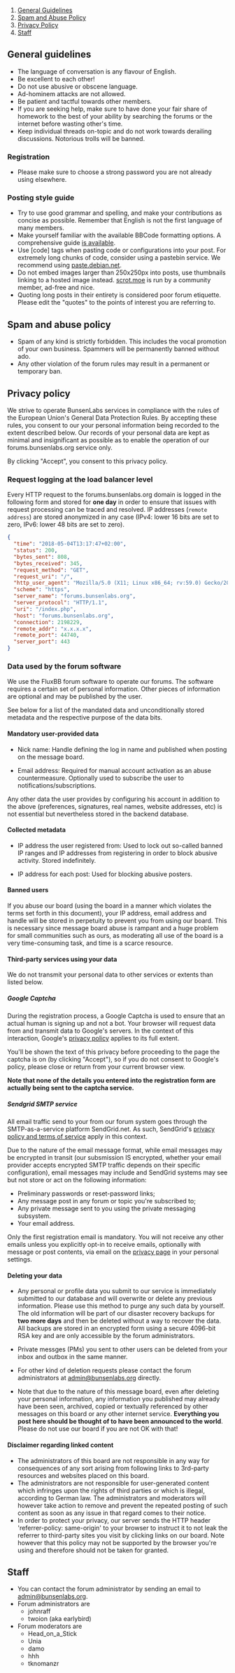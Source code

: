   1. [General Guidelines](#general-guidelines)
  2. [Spam and Abuse Policy](#spam-and-abuse-policy)
  3. [Privacy Policy](#privacy-policy)
  4. [Staff](#staff)

## General guidelines

-   The language of conversation is any flavour of English.
-   Be excellent to each other!
-   Do not use abusive or obscene language.
-   Ad-hominem attacks are not allowed.
-   Be patient and tactful towards other members.
-   If you are seeking help, make sure to have done your fair share of
    homework to the best of your ability by searching the forums or the
    internet before wasting other\'s time.
-   Keep individual threads on-topic and do not work towards derailing
    discussions. Notorious trolls will be banned.

### Registration

-   Please make sure to choose a strong password you are not already
    using elsewhere.

### Posting style guide

-   Try to use good grammar and spelling, and make your contributions as
    concise as possible. Remember that English is not the first language
    of many members.
-   Make yourself familiar with the available BBCode formatting options.
    A comprehensive guide [is available](/help.php#bbcode).
-   Use \[code\] tags when pasting code or configurations into your
    post. For extremely long chunks of code, consider using a pastebin
    service. We recommend using
    [paste.debian.net](https://paste.debian.net).
-   Do not embed images larger than 250x250px into posts, use thumbnails
    linking to a hosted image instead. [scrot.moe](https://scrot.moe) is
    run by a community member, ad-free and nice.
-   Quoting long posts in their entirety is considered poor forum
    etiquette. Please edit the \"quotes\" to the points of interest you
    are referring to.

## Spam and abuse policy

-   Spam of any kind is strictly forbidden. This includes the vocal
    promotion of your own business. Spammers will be permanently banned without ado.
-   Any other violation of the forum rules may result in a permanent or
    temporary ban.

## Privacy policy

We strive to operate BunsenLabs services in compliance with the rules of
the European Union's General Data Protection Rules. By accepting these
rules, you consent to our your personal information being recorded to
the extent described below. Our records of your personal data are kept
as minimal and insignificant as possible as to enable the operation of
our forums.bunsenlabs.org service only.

By clicking "Accept", you consent to this privacy policy.

### Request logging at the load balancer level

Every HTTP request to the forums.bunsenlabs.org domain is logged in the
following form and stored for **one day** in order to ensure that issues
with request processing can be traced and resolved. IP addresses
(`remote address`) are stored anonymized in any case (IPv4: lower 16
bits are set to zero, IPv6: lower 48 bits are set to zero).

```json
{
  "time": "2018-05-04T13:17:47+02:00",
  "status": 200,
  "bytes_sent": 808,
  "bytes_received": 345,
  "request_method": "GET",
  "request_uri": "/",
  "http_user_agent": "Mozilla/5.0 (X11; Linux x86_64; rv:59.0) Gecko/20100101 Firefox/59.0",
  "scheme": "https",
  "server_name": "forums.bunsenlabs.org",
  "server_protocol": "HTTP/1.1",
  "uri": "/index.php",
  "host": "forums.bunsenlabs.org",
  "connection": 2198229,
  "remote_addr": "x.x.x.x",
  "remote_port": 44740,
  "server_port": 443
}
```

### Data used by the forum software

We use the FluxBB forum software to operate our forums. The software
requires a certain set of personal information. Other pieces of
information are optional and may be published by the user.

See below for a list of the mandated data and unconditionally stored
metadata and the respective purpose of the data bits.

#### Mandatory user-provided data

  - Nick name: Handle defining the log in name and published when
   posting on the message board.

  - Email address: Required for manual account activation as an
    abuse countermeasure. Optionally used to subscribe the
    user to notifications/subscriptions.

Any other data the user provides by configuring his account in addition
to the above (preferences, signatures, real names, website addresses,
etc) is not essential but nevertheless stored in the backend database.

#### Collected metadata

  - IP address the user registered from: Used to lock out
    so-called banned IP ranges and IP addresses from registering
    in order to block abusive activity. Stored indefinitely.

  - IP address for each post: Used for blocking abusive posters.

#### Banned users

If you abuse our board (using the board in a manner which violates the
terms set forth in this document), your IP address, email address and
handle will be stored in perpetuity to prevent you from using our board.
This is necessary since message board abuse is rampant and a huge
problem for small communities such as ours, as moderating all use of the
board is a very time-consuming task, and time is a scarce resource.

#### Third-party services using your data

We do not transmit your personal data to other services or extents than
listed below.

##### Google Captcha

During the registration process, a Google Captcha is used to ensure that
an actual human is signing up and not a bot. Your browser will request
data from and transmit data to Google's servers. In the context of this
interaction, Google's [privacy policy](https://www.google.com/policies/privacy/)
applies to its full extent.

You'll be shown the text of this privacy before proceeding to the page
the captcha is on (by clicking "Accept"), so if you do not consent to
Google's policy, please close or return from your current browser view.

**Note that none of the details you entered into the registration form
are actually being sent to the captcha service.**

##### Sendgrid SMTP service

All email traffic send to your from our forum system goes through the
SMTP-as-a-service platform SendGrid.net. As such, SendGrid's [privacy
policy and terms of service](https://sendgrid.com/policies/privacy/)
apply in this context.

Due to the nature of the email message format, while email messages may
be encrypted in transit (our subsmission IS encrypted, whether your
email provider accepts encrypted SMTP traffic depends on their specific
configuration), email messages may include and SendGrid systems may see
but not store or act on the following information:

  - Preliminary passwords or reset-password links;
  - Any message post in any forum or topic you're subscribed to;
  - Any private message sent to you using the private messaging
    subsystem.
  - Your email address.

Only the first registration email is mandatory. You will not receive any
other emails unless you explicitly opt-in to receive emails, optionally
with message or post contents, via email on the [privacy page](https://forums.bunsenlabs.org/profile.php?section=privacy)
in your personal settings.

#### Deleting your data

  - Any personal or profile data you submit to our service is
    immediately submitted to our database and will overwrite or delete
    any previous information. Please use this method to purge any such
    data by yourself. The old information will be part of our disaster
    recovery backups for **two more days** and then be deleted without a
    way to recover the data. All backups are stored in an encrypted form
    using a secure 4096-bit RSA key and are only accessible by the forum
    administrators.

  - Private messges (PMs) you sent to other users can be deleted from
    your inbox and outbox in the same manner.

  - For other kind of deletion requests please contact the forum
    administrators at admin@bunsenlabs.org directly.

  - Note that due to the nature of this message board, even after deleting your
    personal information, any information you published may already have
    been seen, archived, copied or textually referenced by other
    messages on this board or any other internet service. **Everything
    you post here should be thought of to have been announced to the
    world**. Please do not use our board if you are not OK with that!

#### Disclaimer regarding linked content

-   The administrators of this board are not responsible in any way for
    consequences of any sort arising from following links to 3rd-party
    resources and websites placed on this board.
-   The administrators are not responsible for user-generated content
    which infringes upon the rights of third parties or which is
    illegal, according to German law. The administrators and moderators
    will however take action to remove and prevent the repeated posting
    of such content as soon as any issue in that regard comes to their
    notice.
-   In order to protect your privacy, our server sends the HTTP header
    'referrer-policy: same-origin' to your browser to instruct it to not
    leak the referrer to third-party sites you visit by clicking links
    on our board. Note however that this policy may not be supported by
    the browser you're using and therefore should not be taken for
    granted.

## Staff

-   You can contact the forum administrator by sending an email to
    admin@bunsenlabs.org.
-   Forum administrators are
      * johnraff
      * twoion (aka earlybird)
-   Forum moderators are
      * Head_on_a_Stick
      * Unia
      * damo
      * hhh
      * tknomanzr
